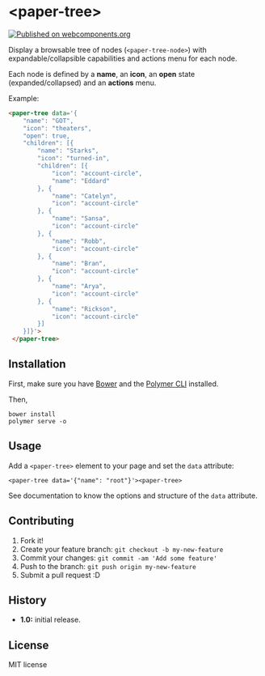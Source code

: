 # \<paper-tree\>

[![Published on webcomponents.org](https://img.shields.io/badge/webcomponents.org-published-blue.svg?style=flat-square)](https://beta.webcomponents.org/element/vpusher/paper-tree)

Display a browsable tree of nodes (`<paper-tree-node>`) with expandable/collapsible capabilities and actions menu for each node.

Each node is defined by a **name**, an **icon**, an **open** state (expanded/collapsed) and an **actions** menu.

Example:
<!---
```
<custom-element-demo>
  <template>
    <script src="../webcomponentsjs/webcomponents-lite.js"></script>
    <link rel="import" href="paper-tree.html">
    <next-code-block></next-code-block>
  </template>
</custom-element-demo>
```
-->
```html
<paper-tree data='{
    "name": "GOT",
    "icon": "theaters",
    "open": true,
    "children": [{
        "name": "Starks",
        "icon": "turned-in",
        "children": [{
            "icon": "account-circle",
            "name": "Eddard"
        }, {
            "name": "Catelyn",
            "icon": "account-circle"
        }, {
            "name": "Sansa",
            "icon": "account-circle"
        }, {
            "name": "Robb",
            "icon": "account-circle"
        }, {
            "name": "Bran",
            "icon": "account-circle"
        }, {
            "name": "Arya",
            "icon": "account-circle"
        }, {
            "name": "Rickson",
            "icon": "account-circle"
        }]
    }]}'>
 </paper-tree>
```

## Installation

First, make sure you have [Bower](https://bower.io/) and the [Polymer CLI](https://www.npmjs.com/package/polymer-cli) installed.

Then,

```
bower install
polymer serve -o
```

## Usage

Add a `<paper-tree>` element to your page and set the `data` attribute:

```
<paper-tree data='{"name": "root"}'><paper-tree>
```

See documentation to know the options and structure of the `data` attribute.

## Contributing

1. Fork it!
2. Create your feature branch: `git checkout -b my-new-feature`
3. Commit your changes: `git commit -am 'Add some feature'`
4. Push to the branch: `git push origin my-new-feature`
5. Submit a pull request :D

## History

* **1.0:** initial release.

## License

MIT license
